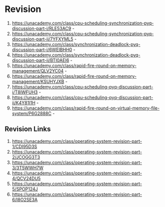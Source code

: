 # Revision

1) https://unacademy.com/class/cpu-scheduling-synchronization-pyq-discussion-part-i/RLE53AC9 -
2) https://unacademy.com/class/cpu-scheduling-synchronization-pyq-discussion-part-ii/7YFXYML5 -
3) https://unacademy.com/class/synchronization-deadlock-pyq-discussion-part-i/6WEIBHH0 -
4) https://unacademy.com/class/synchronization-deadlock-pyq-discussion-part-ii/BTI0AEI6 -
5) https://unacademy.com/class/rapid-fire-round-on-memory-management/QLV2YC04 -
6) https://unacademy.com/class/rapid-fire-round-on-memory-management/KSUHYJXB -
7) https://unacademy.com/class/cpu-scheduling-pyq-discussion-part-i/T8IWFUH3 -
8) https://unacademy.com/class/cpu-scheduling-pyq-discussion-part-ii/K4Y81I1H -
9) https://unacademy.com/class/rapid-fire-round-on-virtual-memory-file-system/P6G2888C -

## Revision Links

1) https://unacademy.com/class/operating-system-revision-part-1/CDI95D3S
2) https://unacademy.com/class/operating-system-revision-part-2/JCOGG3T3
3) https://unacademy.com/class/operating-system-revision-part-3/3T5WWH7W
4) https://unacademy.com/class/operating-system-revision-part-4/QCV24DU5
5) https://unacademy.com/class/operating-system-revision-part-5/SPOP124J
6) https://unacademy.com/class/operating-system-revision-part-6/I8O2SE3A



















